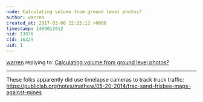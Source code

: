 ```yaml
---
node: Calculating volume from ground level photos?
author: warren
created_at: 2017-03-08 22:25:12 +0000
timestamp: 1489011912
nid: 13976
cid: 16329
uid: 1
---
```




[warren](../profile/warren) replying to: [Calculating volume from ground level photos?](../notes/warren/02-28-2017/calculating-volume-from-ground-level-photos)

----
These folks apparently did use timelapse cameras to track truck traffic: https://publiclab.org/notes/mathew/05-20-2014/frac-sand-frisbee-maps-against-mines